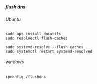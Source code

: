 ##### flush dns

###### Ubuntu
```
sudo apt install dnsutils
sudo resolvectl flush-caches 

sudo systemd-resolve --flush-caches
sudo systemctl restart systemd-resolved
```

###### windows

```
ipconfig /flushdns
```
